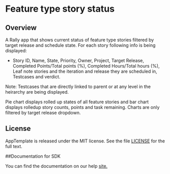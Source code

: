 Feature type story status
=========================

## Overview
A Rally app that shows current status of feature type stories filtered by target release and schedule state. 
For each story following info is being displayed:
- Story ID, Name, State, Priority, Owner, Project, Target Release, Completed Points/Total points (%), Completed Hours/Total hours (%), Leaf note stories and the iteration and release they are scheduled in, Testcases and verdict.

Note: Testcases that are directly linked to parent or at any level in the heirarchy are being displayed. 

Pie chart displays rolled up states of all feature stories and bar chart displays rolledup story counts, points and task remaining. 
Charts are only filtered by target release dropdown. 

## License

AppTemplate is released under the MIT license.  See the file [LICENSE](./LICENSE) for the full text.

##Documentation for SDK

You can find the documentation on our help [site.](https://help.rallydev.com/apps/2.0rc3/doc/)
